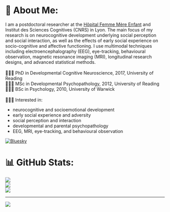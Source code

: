 # 💫 About Me:
I am a postdoctoral researcher at the [Hôpital Femme Mère Enfant](https://www.chu-lyon.fr/hopital-femme-mere-enfant) and Institut des Sciences Cognitives (CNRS) in Lyon. The main focus of my research is on neurocognitive development underlying social perception and social interaction, as well as the effects of early social experience on socio-cognitive and affective functioning. I use multimodal techniques including electroencephalography (EEG), eye-tracking, behavioural observation, magnetic resonance imaging (MRI), longitudinal research designs, and advanced statistical methods.<br><br>
👩🏻‍🎓 PhD in Developmental Cognitive Neuroscience, 2017, University of Reading<br/>
👩🏻‍🎓 MSc in Developmental Psychopathology, 2012, University of Reading<br/>
👩🏻‍🎓 BSc in Psychology, 2010, University of Warwick<br/><br>
👩🏻‍💻 Interested in:<br>
* neurocognitive and socioemotional development<br>
* early social experience and adversity<br>
* social perception and interaction<br>
* developmental and parental psychopathology<br>
* EEG, MRI, eye-tracking, and behavioural observation<br/>

[![Bluesky](https://img.shields.io/badge/bluesky-0285FF?style=for-the-badge&logo=bluesky&logoColor=%23FFFFFF)](https://bsky.app/profile/hollyrayson.bsky.social) 

# 📊 GitHub Stats:
![](https://github-readme-stats.vercel.app/api?username=hrayson&theme=dark&hide_border=false&include_all_commits=false&count_private=false)<br/>
![](https://nirzak-streak-stats.vercel.app/?user=hrayson&theme=dark&hide_border=false)<br/>
![](https://github-readme-stats.vercel.app/api/top-langs/?username=hrayson&theme=dark&hide_border=false&include_all_commits=false&count_private=false&layout=compact)

---
[![](https://visitcount.itsvg.in/api?id=hrayson&icon=0&color=0)](https://visitcount.itsvg.in)
